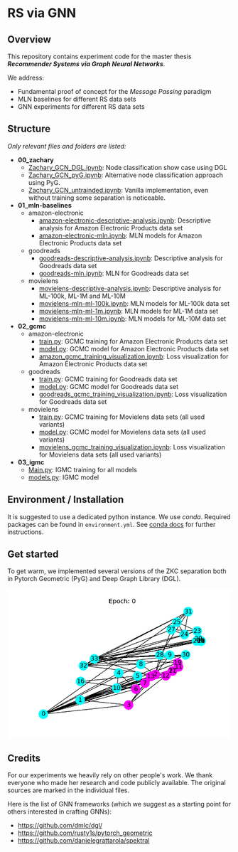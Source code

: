 # RS via GNN

## Overview
This repository contains experiment code for the 
master thesis ***Recommender Systems via Graph Neural Networks***.

We address:
* Fundamental proof of concept for the _Message Passing_ paradigm
* MLN baselines for different RS data sets
* GNN experiments for different RS data sets

## Structure
_Only relevant files and folders are listed:_
* __00_zachary__
  * [Zachary_GCN_DGL.ipynb](00_zachary/Zachary_GCN_DGL.ipynb): Node classification show case using DGL
  * [Zachary_GCN_pyG.ipynb](00_zachary/Zachary_GCN_pyG.ipynb): Alternative node classification approach using PyG.
  * [Zachary_GCN_untrainded.ipynb](00_zachary/Zachary_GCN_untrained.ipynb): Vanilla implementation, even without training some separation is noticeable.
* __01_mln-baselines__
  * amazon-electronic
    * [amazon-electronic-descriptive-analysis.ipynb](01_mln-baselines/amazon-electronic/amazon-electronic-descriptive-analysis.ipynb): Descriptive analysis for Amazon Electronic Products data set
    * [amazon-electronic-mln.ipynb](01_mln-baselines/amazon-electronic/amazon-electronic-mln.ipynb): MLN models for Amazon Electronic Products data set
  * goodreads
    * [goodreads-descriptive-analysis.ipynb](01_mln-baselines/goodreads/goodreads-descriptive-analysis.ipynb): Descriptive analysis for Goodreads data set
    * [goodreads-mln.ipynb](01_mln-baselines/goodreads/goodreads-mln.ipynb): MLN for Goodreads data set
  * movielens
    * [movielens-descriptive-analysis.ipynb](01_mln-baselines/movielens/movielens-descriptive-analysis.ipynb): Descriptive analysis for ML-100k, ML-1M and ML-10M
    * [movielens-mln-ml-100k.ipynb](01_mln-baselines/movielens/movielens-mln-ml-100k.ipynb): MLN models for ML-100k data set
    * [movielens-mln-ml-1m.ipynb](01_mln-baselines/movielens/movielens-mln-ml-1m.ipynb): MLN models for ML-1M data set
    * [movielens-mln-ml-10m.ipynb](01_mln-baselines/movielens/movielens-mln-ml-10m.ipynb): MLN models for ML-10M data set
* __02_gcmc__
  * amazon-electronic
    * [train.py](02_gcmc/amazon-electronic/train.py): GCMC training for Amazon Electronic Products data set
    * [model.py](02_gcmc/amazon-electronic/model.py): GCMC model for Amazon Electronic Products data set
    * [amazon_gcmc_training_visualization.ipynb](02_gcmc/amazon-electronic/amazon_gcmc_training_visualization.ipynb): Loss visualization for Amazon Electronic Products data set
  * goodreads
    * [train.py](02_gcmc/goodreads/train.py): GCMC training for Goodreads data set
    * [model.py](02_gcmc/goodreads/model.py): GCMC model for Goodreads data set
    * [goodreads_gcmc_training_visualization.ipynb](02_gcmc/goodreads/goodreads_gcmc_training_visualization.ipynb): Loss visualization for Goodreads data set
  * movielens
    * [train.py](02_gcmc/movielens/train.py): GCMC training for Movielens data sets (all used variants)
    * [model.py](02_gcmc/movielens/model.py): GCMC model for Movielens data sets (all used variants)
    * [movielens_gcmc_training_visualization.ipynb](02_gcmc/movielens/movielens_gcmc_training_visualization.ipynb): Loss visualization for Movielens data sets (all used variants)
* __03_igmc__
  * [Main.py](03_igmc/Main.py): IGMC training for all models
  * [models.py](03_igmc/models.py): IGMC model 
    
## Environment / Installation

It is suggested to use a dedicated python instance.
We use _conda_. Required packages can be found in `environment.yml`.
See [conda docs](https://docs.conda.io/projects/conda/en/latest/user-guide/tasks/manage-environments.html#creating-an-environment-from-an-environment-yml-file) for further instructions.

## Get started

To get warm, we implemented several versions of the ZKC separation both in Pytorch Geometric (PyG) and Deep Graph Library (DGL).

![ZKC separation](00_zachary/zkc-separation.gif "ZKC separation")


## Credits
For our experiments we heavily rely on other people's work.
We thank everyone who made her research and code publicly available.
The original sources are marked in the individual files.

Here is the list of GNN frameworks (which we suggest as a starting point for others interested in crafting GNNs):
* https://github.com/dmlc/dgl/
* https://github.com/rusty1s/pytorch_geometric
* https://github.com/danielegrattarola/spektral